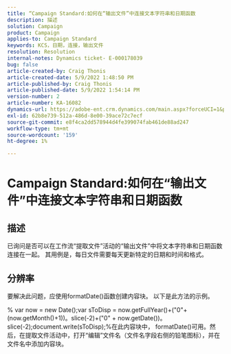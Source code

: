 ```yaml
---
title: “Campaign Standard:如何在“输出文件”中连接文本字符串和日期函数
description: 描述
solution: Campaign
product: Campaign
applies-to: Campaign Standard
keywords: KCS，日期，连接，输出文件
resolution: Resolution
internal-notes: Dynamics ticket- E-000178039
bug: false
article-created-by: Craig Thonis
article-created-date: 5/9/2022 1:48:50 PM
article-published-by: Craig Thonis
article-published-date: 5/9/2022 1:54:14 PM
version-number: 2
article-number: KA-16082
dynamics-url: https://adobe-ent.crm.dynamics.com/main.aspx?forceUCI=1&pagetype=entityrecord&etn=knowledgearticle&id=abd60abc-9ecf-ec11-a7b5-00224809c196
exl-id: 62b8e739-512a-486d-8e00-39ace72c7ecf
source-git-commit: e8f4ca2dd578944d4fe399074fab461de88ad247
workflow-type: tm+mt
source-wordcount: '159'
ht-degree: 1%

---
```


# Campaign Standard:如何在“输出文件”中连接文本字符串和日期函数

## 描述


已询问是否可以在工作流“提取文件”活动的“输出文件”中将文本字符串和日期函数连接在一起。 其用例是，每日文件需要每天更新特定的日期和时间和格式。


## 分辨率


要解决此问题，应使用formatDate()函数创建内容块。 以下是此方法的示例。

% var now = new Date();var sToDisp = now.getFullYear()+(&quot;0&quot;+(now.getMonth()+1))。slice(-2)+(&quot;0&quot; + now.getDate())。slice(-2);document.write(sToDisp);%在此内容块中， formatDate()可用。然后，在提取文件活动中，打开“编辑”文件名（文件名字段右侧的铅笔图标），并在文件名中添加内容块。
